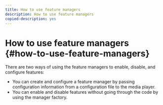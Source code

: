 ```yaml
---
title: How to use feature managers
description: How to use feature managers
copied-description: yes
---
```


# How to use feature managers {#how-to-use-feature-managers}

There are two ways of using the feature managers to enable, disable, and configure features:

* You can create and configure a feature manager by passing configuration information from a configuration file to the media player. 
* You can enable and disable features without going through the code by using the manager factory.

